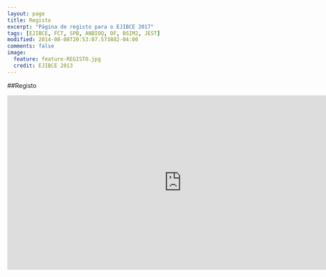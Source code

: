 ```yaml
---
layout: page
title: Registo
excerpt: "Página de registo para o EJIBCE 2017"
tags: [EJIBCE, FCT, SPB, ANBIOQ, DF, BSIM2, JEST]
modified: 2014-08-08T20:53:07.573882-04:00
comments: false
image:
  feature: feature-REGISTO.jpg
  credit: EJIBCE 2013
---
```

##Registo

<div style="width: 100%"><iframe src="https://docs.google.com/forms/d/e/1FAIpQLSfM-MmlSy4ZrHzu_az0U99704pVQcPvpPLvq8r2tuTy59OzKw/viewform?usp=sf_link" style="border: 0;" width="800" height="400" frameborder="0" scrolling="no"></iframe></iframe></div><br />
